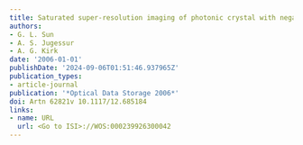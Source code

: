 ```yaml
---
title: Saturated super-resolution imaging of photonic crystal with negative refraction
authors:
- G. L. Sun
- A. S. Jugessur
- A. G. Kirk
date: '2006-01-01'
publishDate: '2024-09-06T01:51:46.937965Z'
publication_types:
- article-journal
publication: '*Optical Data Storage 2006*'
doi: Artn 62821v 10.1117/12.685184
links:
- name: URL
  url: <Go to ISI>://WOS:000239926300042
---
```

